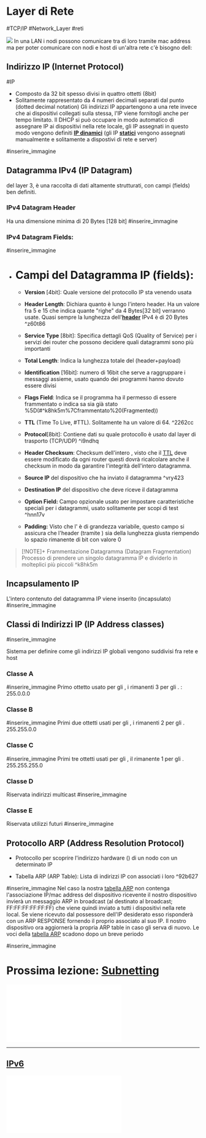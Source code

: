 # Layer di Rete
#TCP/IP #Network_Layer #reti 

![](Studio/It%20Support/Bits%20and%20Bytes%20of%20Networking/Modello%20TCP%20IP.md#^5bomxv)
In una LAN i nodi possono comunicare tra di loro tramite mac address ma per poter comunicare con nodi e host di un'altra rete c'è bisogno dell:
## Indirizzo IP (Internet Protocol)
#IP
- Composto da 32 bit spesso divisi in quattro ottetti (8bit)
- Solitamente rappresentato da 4 numeri decimali separati dal punto (dotted decimal notation)
Gli indirizzi IP appartengono a una rete invece che ai dispositivi collegati sulla stessa, l'IP viene fornitogli anche per tempo limitato. Il DHCP si può occupare in modo automatico di assegnare IP ai dispositivi nella rete locale, gli IP assegnati in questo modo vengono definiti <u>**IP dinamici**</u> (gli IP <u>**statici**</u> vengono assegnati manualmente e solitamente a dispostivi di rete e server)

#inserire_immagine 

## Datagramma IPv4 (IP Datagram)
[](Studio/It%20Support/Bits%20and%20Bytes%20of%20Networking/Data-Link%20Layer.md#Data%20Packet%20pacchetto%20dati%7CPacchetto%20Dati) del layer 3, è una raccolta di dati altamente strutturati, con campi (fields) ben definiti.

### IPv4 Datagram Header
Ha una dimensione minima di 20 Bytes [128 bit]
#inserire_immagine 
### IPv4 Datagram Fields:
#inserire_immagine 

- # Campi del Datagramma IP (fields):
	- **Version** [4bit]: Quale versione del protocollo IP sta venendo usata
	
	- **Header Length**: Dichiara quanto è lungo l'intero header. Ha un valore fra 5 e 15 che indica quante "righe" da 4 Bytes[32 bit] verranno usate. Quasi sempre la lunghezza dell'<u>**header**</u> IPv4 è di 20 Bytes
	 ^z60t86
	- **Service Type** [8bit]: Specifica dettagli QoS (Quality of Service) per i servizi dei router che possono decidere quali datagrammi sono più importanti
	
	- **Total Length**: Indica la lunghezza totale del [](Studio/It%20Support/Bits%20and%20Bytes%20of%20Networking/Network%20Layer.md#Datagramma%20IPv4%20IP%20Datagram%20%7CDatagramma%20IP) (header+payload)
	
	- **Identification** [16bit]: numero di 16bit che serve a raggruppare i messaggi assieme, usato quando dei programmi hanno dovuto essere divisi
	
	- **Flags Field**: Indica se il programma ha il permesso di essere frammentato o indica sa sia già stato [](Fragmented)%5D(#^k8hk5m%7Cframmentato%20(Fragmented))
	
	- **TTL** (Time To Live, #TTL)[](Studio/It%20Support/Bits%20and%20Bytes%20of%20Networking/Alcuni%20Dispositivi%20di%20Rete.md#Router%7CRouter). Solitamente ha un valore di 64.
	 ^2262cc
	- **Protocol**[8bit]: Contiene dati su quale protocollo è usato dal layer di trasporto (TCP/UDP) ^i9ndhq
	
	- **Header Checksum**: Checksum dell'intero [](Studio/It%20Support/Bits%20and%20Bytes%20of%20Networking/Network%20Layer.md#IPv4%20Datagram%20Header%20%7CDatagram%20header), visto che il [TTL](#%5E2262cc)  deve essere modificato da ogni router questi dovrà ricalcolare anche il checksum in modo da garantire l'integrità dell'intero datagramma.
	
	- **Source IP** [](Studio/It%20Support/Bits%20and%20Bytes%20of%20Networking/Network%20Layer.md#Indirizzo%20IP%20Internet%20Protocol%7Cl'indirizzo%20IP)  del dispositivo che ha inviato il datagramma ^vry423
	 
	- **Destination IP** [](Studio/It%20Support/Bits%20and%20Bytes%20of%20Networking/Network%20Layer.md#Indirizzo%20IP%20Internet%20Protocol%7Cl'indirizzo%20IP) del dispositivo che deve riceve il datagramma
	
	- **Option Field:** Campo opzionale usato per impostare caratteristiche speciali per i datagrammi, usato  solitamente per scopi di test ^hnn17v
	
	- **Padding:** Visto che l'[](Studio/It%20Support/Bits%20and%20Bytes%20of%20Networking/Network%20Layer.md#^hnn17v%7Coption%20field) è di grandezza variabile, questo campo si assicura che l'header (tramite [](Studio/It%20Support/Bits%20and%20Bytes%20of%20Networking/Network%20Layer.md#^z60t86%7Cheader%20length)) sia della lunghezza giusta riempendo lo spazio rimanente di bit con valore 0

>[!NOTE]+ Frammentazione Datagramma (Datagram Fragmentation)
>Processo di prendere un singolo datagramma IP e dividerlo in molteplici più piccoli  ^k8hk5m

## Incapsulamento IP
L'intero contenuto del datagramma IP viene inserito (incapsulato) [](Studio/It%20Support/Bits%20and%20Bytes%20of%20Networking/Data-Link%20Layer.md#^q8571z%7Ccome%20payload%20di%20un%20frame%20ethernet%20) 
#inserire_immagine 

## Classi di Indirizzi IP (IP Address classes)
#inserire_immagine 

Sistema per definire come gli indirizzi IP  globali vengono suddivisi fra rete e host

### Classe A
#inserire_immagine 
Primo ottetto usato per gli [](Studio/It%20Support/Bits%20and%20Bytes%20of%20Networking/Subnetting.md#^xc3loc%7CID%20di%20Rete), i rimanenti 3 per gli [](Studio/It%20Support/Bits%20and%20Bytes%20of%20Networking/Subnetting.md#^2g7zhu%7CID%20HOST).
[](Studio/It%20Support/Bits%20and%20Bytes%20of%20Networking/Subnetting.md#Subnet%20Mask%7CSubnet%20Mask): 255.0.0.0
### Classe B
#inserire_immagine 
Primi due ottetti usati per gli [](Studio/It%20Support/Bits%20and%20Bytes%20of%20Networking/Subnetting.md#^xc3loc%7CID%20di%20Rete), i rimanenti 2 per gli [](Studio/It%20Support/Bits%20and%20Bytes%20of%20Networking/Subnetting.md#^2g7zhu%7CID%20HOST).
255.255.0.0
### Classe C
#inserire_immagine 
Primi tre ottetti usati per gli [](Studio/It%20Support/Bits%20and%20Bytes%20of%20Networking/Subnetting.md#^xc3loc%7CID%20di%20Rete), il rimanente 1 per gli [](Studio/It%20Support/Bits%20and%20Bytes%20of%20Networking/Subnetting.md#^2g7zhu%7CID%20HOST).
255.255.255.0
### Classe D
Riservata indirizzi multicast
#inserire_immagine 
### Classe E
Riservata utilizzi futuri
#inserire_immagine 

## Protocollo ARP (Address Resolution Protocol)
- Protocollo per scoprire l'indirizzo hardware ([](Studio/It%20Support/Bits%20and%20Bytes%20of%20Networking/Data-Link%20Layer.md#Mac%20Address%20Media%20Access%20Control%20address%7CMAC%20Address)) di un nodo con un determinato IP

- Tabella ARP (ARP Table): Lista di indirizzi IP con associati i loro [](Studio/It%20Support/Bits%20and%20Bytes%20of%20Networking/Data-Link%20Layer.md#Mac%20Address%20Media%20Access%20Control%20address%7CMAC%20Address)  ^92b627

#inserire_immagine 
Nel caso la nostra [tabella ARP](#%5E92b627) non contenga l'associazione IP/mac address del dispositivo ricevente il nostro dispositivo invierà un messaggio ARP in broadcast (al [](Studio/It%20Support/Bits%20and%20Bytes%20of%20Networking/Data-Link%20Layer.md#Mac%20Address%20Media%20Access%20Control%20address%7CMAC%20Address) destinato al broadcast; FF:FF:FF:FF:FF:FF) che viene quindi inviato a tutti i dispositivi nella rete local. Se viene ricevuto dal possessore dell'IP desiderato esso risponderà con un ARP RESPONSE fornendo il proprio [](Studio/It%20Support/Bits%20and%20Bytes%20of%20Networking/Data-Link%20Layer.md#Mac%20Address%20Media%20Access%20Control%20address%7CMAC%20Address) associato al suo IP. Il nostro dispositivo ora aggiornerà la propria ARP table in caso gli serva di nuovo.
Le voci della [tabella ARP](#%5E92b627) scadono dopo un breve periodo 

#inserire_immagine 

# Prossima lezione: [Subnetting](Studio/It%20Support/Bits%20and%20Bytes%20of%20Networking/Subnetting.md)
![Subnetting](Studio/It%20Support/Bits%20and%20Bytes%20of%20Networking/Subnetting.md)

---

## [IPv6](Studio/It%20Support/Bits%20and%20Bytes%20of%20Networking/IPv6.md)
![IPv6](Studio/It%20Support/Bits%20and%20Bytes%20of%20Networking/IPv6.md)